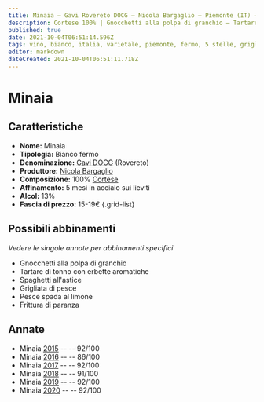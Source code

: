 ```yaml
---
title: Minaia – Gavi Rovereto DOCG – Nicola Bargaglio – Piemonte (IT) – 15-19€ – 3★-5★
description: Cortese 100% | Gnocchetti alla polpa di granchio – Tartare di tonno – Spaghetti all'astice – Grigliata di pesce – Pesce spada al limone – Frittura di paranza
published: true
date: 2021-10-04T06:51:14.596Z
tags: vino, bianco, italia, varietale, piemonte, fermo, 5 stelle, grigliata di pesce, cortese, Prezzi: 15-19€, tartare di tonno, gnocchetti alla polpa di granchio, spaghetti all'astice, pesce spada al limone, Frittura di paranza
editor: markdown
dateCreated: 2021-10-04T06:51:11.718Z
---
```


 # Minaia

## Caratteristiche
- **Nome:** Minaia
- **Tipologia:** Bianco fermo
- **Denominazione:** [Gavi DOCG](/denominazioni/Italia/Piemonte/DOCG/Gavi) (Rovereto)
- **Produttore:** [Nicola Bargaglio](/produttori/Italia/Piemonte/Nicola-Bargaglio)
- **Composizione:** 100% [Cortese](/vitigni/Italia/bacca-bianca/cortese)
- **Affinamento:** 5 mesi in acciaio sui lieviti 
- **Alcol:** 13%
- **Fascia di prezzo:** 15-19€
{.grid-list}



## Possibili abbinamenti
*Vedere le singole annate per abbinamenti specifici*

- Gnocchetti alla polpa di granchio
- Tartare di tonno con erbette aromatiche
- Spaghetti all'astice
- Grigliata di pesce
- Pesce spada al limone
- Frittura di paranza


## Annate

- Minaia [2015](vini/Italia/Piemonte/Nicola-Bargaglio/Gavi-dei-Gavi-Etichetta-Nera/2015) -- <span class="star-5"></span>  -- 92/100
- Minaia [2016](vini/Italia/Piemonte/Nicola-Bargaglio/Gavi-dei-Gavi-Etichetta-Nera/2016) -- <span class="star-3"></span>  -- 86/100
- Minaia [2017](vini/Italia/Piemonte/Nicola-Bargaglio/Gavi-dei-Gavi-Etichetta-Nera/2017) -- <span class="star-5"></span>  -- 92/100
- Minaia [2018](vini/Italia/Piemonte/Nicola-Bargaglio/Gavi-dei-Gavi-Etichetta-Nera/2018) -- <span class="star-5"></span>  -- 91/100
- Minaia [2019](vini/Italia/Piemonte/Nicola-Bargaglio/Gavi-dei-Gavi-Etichetta-Nera/2019) -- <span class="star-5"></span>  -- 92/100
- Minaia [2020](vini/Italia/Piemonte/Nicola-Bargaglio/Gavi-dei-Gavi-Etichetta-Nera/2020) -- <span class="star-5"></span>  -- 92/100